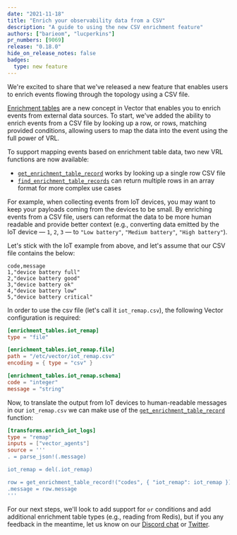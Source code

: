 ```yaml
---
date: "2021-11-18"
title: "Enrich your observability data from a CSV"
description: "A guide to using the new CSV enrichment feature"
authors: ["barieom", "lucperkins"]
pr_numbers: [9069]
release: "0.18.0"
hide_on_release_notes: false
badges:
  type: new feature
---
```


We're excited to share that we've released a new feature that enables users to
enrich events flowing through the topology using a CSV file.

[Enrichment tables] are a new concept in Vector that enables you to enrich
events from external data sources. To start, we've added the ability to enrich
events from a CSV file by looking up a row, or rows, matching provided
conditions, allowing users to map the data into the event using the full power
of VRL.

To support mapping events based on enrichment table data, two new VRL functions
are now available:

- [`get_enrichment_table_record`][get_enrichment_table_record] works by looking
  up a single row CSV file
- [`find_enrichment_table_records`][find_enrichment_table_records] can return
  multiple rows in an array format for more complex use cases

For example, when collecting events from IoT devices, you may want to keep your
payloads coming from the devices to be small. By enriching events from a CSV
file, users can reformat the data to be more human readable and provide better
context (e.g., converting data emitted by the IoT device — `1`, `2`, `3` — to
`"Low battery"`, `"Medium battery"`, `"High battery"`).

Let's stick with the IoT example from above, and let's assume that our CSV file
contains the below:

```csv
code,message
1,"device battery full"
2,"device battery good"
3,"device battery ok"
4,"device battery low"
5,"device battery critical"
```

In order to use the csv file (let's call it `iot_remap.csv`), the following
Vector configuration is required:

``` toml
[enrichment_tables.iot_remap]
type = "file"

[enrichment_tables.iot_remap.file]
path = "/etc/vector/iot_remap.csv"
encoding = { type = "csv" }

[enrichment_tables.iot_remap.schema]
code = "integer"
message = "string"
```

Now, to translate the output from IoT devices to human-readable messages in our
`iot_remap.csv` we can make use of the
[`get_enrichment_table_record`][get_enrichment_table_record] function:

``` toml
[transforms.enrich_iot_logs]
type = "remap"
inputs = ["vector_agents"]
source = '''
. = parse_json!(.message)

iot_remap = del(.iot_remap)

row = get_enrichment_table_record!("codes", { "iot_remap": iot_remap })
.message = row.message
'''
```

For our next steps, we'll look to add support for `or` conditions and add
additional enrichment table types (e.g., reading from Redis), but if you any
feedback in the meantime, let us know on our [Discord chat] or [Twitter].

[Enrichment tables]: /docs/reference/glossary/#enrichment-tables
[get_enrichment_table_record]: /docs/reference/vrl/functions/#get_enrichment_table_record
[find_enrichment_table_records]: /docs/reference/vrl/functions/#find_enrichment_table_records
[Discord chat]: https://discord.com/invite/dX3bdkF
[Twitter]: https://twitter.com/vectordotdev
